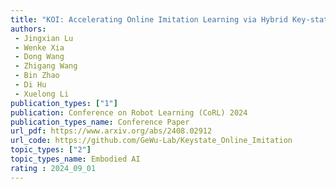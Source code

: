 ```yaml
---  
title: "KOI: Accelerating Online Imitation Learning via Hybrid Key-state Guidance"  
authors:  
 - Jingxian Lu
 - Wenke Xia
 - Dong Wang
 - Zhigang Wang
 - Bin Zhao
 - Di Hu
 - Xuelong Li  
publication_types: ["1"]  
publication: Conference on Robot Learning (CoRL) 2024 
publication_types_name: Conference Paper  
url_pdf: https://www.arxiv.org/abs/2408.02912
url_code: https://github.com/GeWu-Lab/Keystate_Online_Imitation
topic_types: ["2"]
topic_types_name: Embodied AI
rating : 2024_09_01
---  
```

